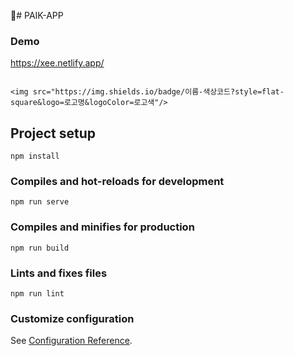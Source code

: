 🚀# PAIK-APP

### Demo
<a href="https://https://xee.netlify.app">https://xee.netlify.app/</a>
```

<img src="https://img.shields.io/badge/이름-색상코드?style=flat-square&logo=로고명&logoColor=로고색"/>
```

## Project setup
```
npm install
```

### Compiles and hot-reloads for development
```
npm run serve
```

### Compiles and minifies for production
```
npm run build
```

### Lints and fixes files
```
npm run lint
```

### Customize configuration
See [Configuration Reference](https://cli.vuejs.org/config/).

